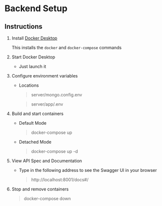 # Backend Setup

## Instructions
1. Install <a href="https://www.docker.com/products/docker-desktop/">Docker Desktop</a>

    This installs the `docker` and `docker-compose` commands

2. Start Docker Desktop
    - Just launch it

3. Configure environment variables
    - Locations
      > server/mongo.config.env

      > server/app/.env

4. Build and start containers

    - Default Mode
      >docker-compose up

    - Detached Mode
      >docker-compose up -d

5. View API Spec and Documentation

    - Type in the following address to see the Swagger UI in your browser
      >http://localhost:8001/docs#/

5. Stop and remove containers

    >docker-compose down
